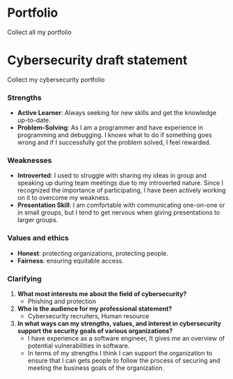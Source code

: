 # Portfolio
Collect all my portfolio

# Cybersecurity draft statement
Collect my cybersecurity portfolio

### Strengths

- **Active Learner**: Always seeking for new skills and get the knowledge up-to-date.
- **Problem-Solving**: As I am a programmer and have experience in programming and debugging. I knows what to do if something goes wrong and if I successfully got the problem solved, I feel rewarded.

### Weaknesses

- **Introverted**: I used to struggle with sharing my ideas in group and speaking up during team meetings due to my introverted nature. Since I recognized the importance of participating, I have been actively working on it to overcome my weakness.
- **Presentation Skill**: I am comfortable with communicating one-on-one or in small groups, but I tend to get nervous when giving presentations to larger groups.

### Values and ethics

- **Honest**: protecting organizations, protecting people.
- **Fairness**: ensuring equitable access.

### Clarifying

1. **What most interests me about the field of cybersecurity?**
     - Phishing and protection
2. **Who is the audience for my professional statement?**
     - Cybersecurity recruiters, Human resource
3. **In what ways can my strengths, values, and interest in cybersecurity support the security goals of various organizations?**
     - I have experience as a software engineer, It gives me an overview of potential vulnerabilities in software. 
     - In terms of my strengths I think I can support the organization to ensure that I can gets people to follow the process of securing and meeting the business goals of the organization.
